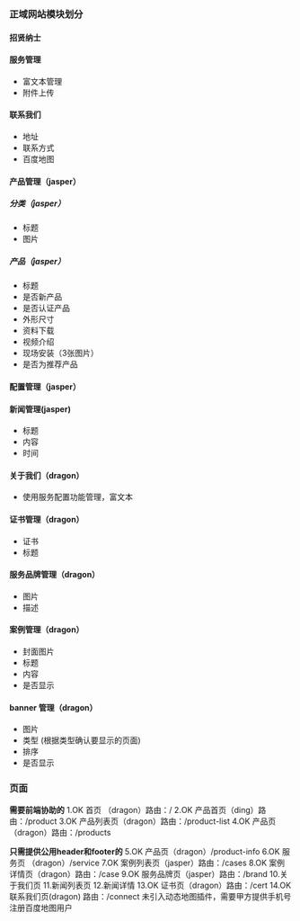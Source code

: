 ### 正域网站模块划分

#### 招贤纳士

#### 服务管理
- 富文本管理
- 附件上传

#### 联系我们
- 地址
- 联系方式
- 百度地图

#### 产品管理（jasper）
##### 分类（jasper）
- 标题 
- 图片

##### 产品（jasper）
- 标题
- 是否新产品
- 是否认证产品
- 外形尺寸
- 资料下载
- 视频介绍
- 现场安装（3张图片）
- 是否为推荐产品

#### 配置管理（jasper）

#### 新闻管理(jasper)
- 标题
- 内容
- 时间


#### 关于我们（dragon）
- 使用服务配置功能管理，富文本

#### 证书管理（dragon）
- 证书
- 标题

#### 服务品牌管理（dragon）
- 图片
- 描述

#### 案例管理（dragon）
- 封面图片
- 标题
- 内容
- 是否显示

#### banner 管理（dragon）
- 图片
- 类型 (根据类型确认要显示的页面)
- 排序
- 是否显示





### 页面

**需要前端协助的**
1.OK 首页 （dragon）路由：/
2.OK 产品首页（ding）路由：/product
3.OK 产品列表页（dragon）路由：/product-list
4.OK 产品页（dragon）路由：/products

**只需提供公用header和footer的**
5.OK 产品页（dragon）/product-info
6.OK 服务页 （dragon）/service
7.OK 案例列表页（jasper）路由：/cases
8.OK 案例详情页（dragon）路由：/case
9.OK 服务品牌页（jasper）路由：/brand
10.关于我们页
11.新闻列表页
12.新闻详情
13.OK 证书页（dragon）路由：/cert
14.OK 联系我们页(dragon) 路由：/connect
    未引入动态地图插件，需要甲方提供手机号注册百度地图用户
